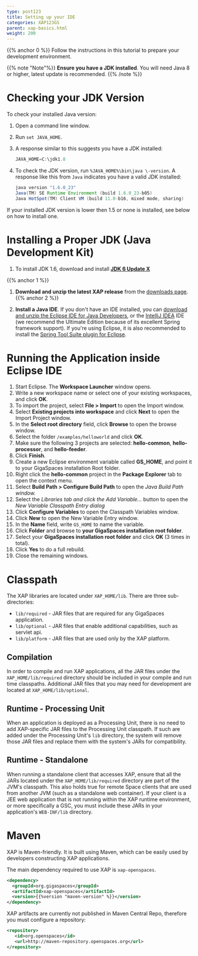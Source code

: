 ```yaml
---
type: post123
title: Setting up your IDE
categories: XAP123GS
parent: xap-basics.html
weight: 200
---
```


{{% anchor 0 %}}
Follow the instructions in this tutorial to prepare your development environment.

{{% note "Note"%}}
**Ensure you have a JDK installed**. You will need Java 8 or higher, latest update is recommended.
{{% /note %}}

# Checking your JDK Version

To check your installed Java version:

1. Open a command line window.
1. Run `set JAVA_HOME`.
1. A response similar to this suggests you have a JDK installed:

	```java
	JAVA_HOME=C:\jdk1.8
	```

1. To check the JDK version, run `%JAVA_HOME%\bin\java \-version`. A response like this from `Java` indicates you have a valid JDK installed:

	```java
	java version "1.6.0_23"
	Java(TM) SE Runtime Environment (build 1.6.0_23-b05)
	Java HotSpot(TM) Client VM (build 11.0-b16, mixed mode, sharing)
	```

If your installed JDK version is lower then 1.5 or none is installed, see below on how to install one.

# Installing a Proper JDK (Java Development Kit)

1. To install JDK 1.6, download and install [**JDK 6 Update X**](http://java.sun.com/javase/downloads/index.jsp)


{{% anchor 1 %}}


1. **Download and unzip the latest XAP release** from the [downloads page](http://www.gigaspaces.com/LatestProductVersion).
{{% anchor 2 %}}


1. **Install a Java IDE**. If you don't have an IDE installed, you can [download and unzip the Eclipse IDE for Java Developers](http://www.eclipse.org/downloads), or the [IntelliJ IDEA](http://www.jetbrains.com/idea/download/index.html) IDE (we recommend the Ultimate Edition because of its excellent Spring framework support). If you're using Eclipse, it is also recommended to install the [Spring Tool Suite plugin for Eclipse](http://www.springsource.com/developer/sts).

# Running the Application inside Eclipse IDE

1. Start Eclipse. The **Workspace Launcher** window opens.
1. Write a new workspace name or select one of your existing workspaces, and click **OK**.
1. To import the project, select **File > Import** to open the Import window.
1. Select **Existing projects into workspace** and click **Next** to open the Import Project window.
1. In the **Select root directory** field, click **Browse** to open the browse window.
1. Select the folder `/examples/helloworld` and click **OK**.
1. Make sure the following 3 projects are selected: **hello-common**, **hello-processor**, and **hello-feeder**.
1. Click **Finish**.
1. Create a new Eclipse environment variable called **GS_HOME**, and point it to your GigaSpaces installation Root folder.
1. Right click the **hello-common** project in the **Package Explorer** tab to open the context menu.
1. Select **Build Path > Configure Build Path** to open the _Java Build Path window._
1. Select the **Libraries tab* and click the *Add Variable...** button to open the _New Variable Classpath Entry dialog_
1. Click **Configure Variables** to open the Classpath Variables window.
1. Click **New** to open the New Variable Entry window.
1. In the **Name** field, write `GS_HOME` to name the variable.
1. Click **Folder** and browse to **your GigaSpaces installation root folder**.
1. Select your **GigaSpaces installation root folder** and click **OK** (3 times in total).
1. Click **Yes** to do a full rebuild.
1. Close the remaining windows.

# Classpath

The XAP libraries are located under `XAP_HOME/lib`. There are three sub-directories:

* `lib/required` - JAR files that are required for any GigaSpaces application.
* `lib/optional` - JAR files that enable additional capabilities, such as servlet api.
* `lib/platform` - JAR files that are used only by the XAP platform.

## Compilation

In order to compile and run XAP applications, all the JAR files under the `XAP_HOME/lib/required` directory should be included in your compile and run time classpaths. Additional JAR files that you may need for development are located at `XAP_HOME/lib/optional`.

## Runtime - Processing Unit

When an application is deployed as a Processing Unit, there is no need to add XAP-specific JAR files to the Processing Unit classpath. If such are added under the Processing Unit's `lib` directory, the system will remove those JAR files and  replace them with the system's JARs for compatibility.

## Runtime - Standalone

When running a standalone client that accesses XAP, ensure that all the JARs located under the `XAP_HOME/lib/required` directory are part of the JVM's classpath. This also holds true for remote Space clients that are used from another JVM (such as a standalone web container). If your client is a JEE web application that is not running within the XAP runtime environment, or more specifically a GSC, you must include these JARs in your application's `WEB-INF/lib` directory.

# Maven
 
XAP is Maven-friendly. It is built using Maven, which can be easily used by developers constructing XAP applications.  
    
The main dependency required to use XAP is `xap-openspaces`.
 
 ```xml
 <dependency>
   <groupId>org.gigaspaces</groupId>
   <artifactId>xap-openspaces</artifactId>
   <version>{{%version "maven-version" %}}</version>
 </dependency>
 ```
 
 XAP artifacts are currently not published in Maven Central Repo, therefore you must configure a repository:
 
 ```xml
 <repository>
    <id>org.openspaces</id>
    <url>http://maven-repository.openspaces.org</url>
 </repository>
 ```
